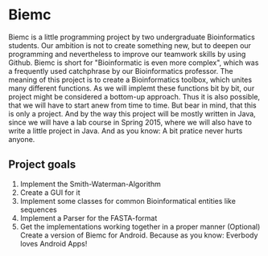 Biemc
=====

Biemc is a little programming project by two undergraduate Bioinformatics students. Our ambition is not to create something 
new, but to deepen our programming and nevertheless to improve our teamwork skills by using Github.
Biemc is short for "Bioinformatic is even more complex", which was a frequently used catchphrase by our Bioinformatics professor.
The meaning of this project is to create a Bioinformatics toolbox, which unites many different functions. As we will implemt these 
functions bit by bit, our project might be considered a bottom-up approach. Thus it is also possible, that we will have 
to start anew from time to time. But bear in mind, that this is only a project. 
And by the way this project will be mostly written in Java, since we will have a lab course in Spring 2015, where we will
also have to write a little project in Java. And as you know: A bit pratice never hurts anyone.

Project goals
-------------

1. Implement the Smith-Waterman-Algorithm
2. Create a GUI for it
3. Implement some classes for common Bioinformatical entities like sequences
4. Implement a Parser for the FASTA-format
5. Get the implementations working together in a proper manner
(Optional) Create a version of Biemc for Android. Because as you know: Everbody loves Android Apps!

